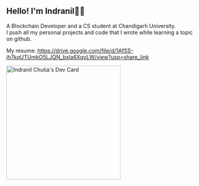 ## Hello! I'm Indranil🙋‍♂️

A Blockchain Developer and a CS student at Chandigarh University.<br>
I push all my personal projects and code that I wrote while learning a topic on github. 

My resume: https://drive.google.com/file/d/1AfSS-jh7kqUTUmkO5LJQN_bxIa6XqvLW/view?usp=share_link
  
<a href="https://app.daily.dev/Tiku03"><img src="https://api.daily.dev/devcards/cc2e114f2ed04ea2ab4c2be0b4680ae3.png?r=fvi" width="300" alt="Indranil Chutia's Dev Card"/></a>
